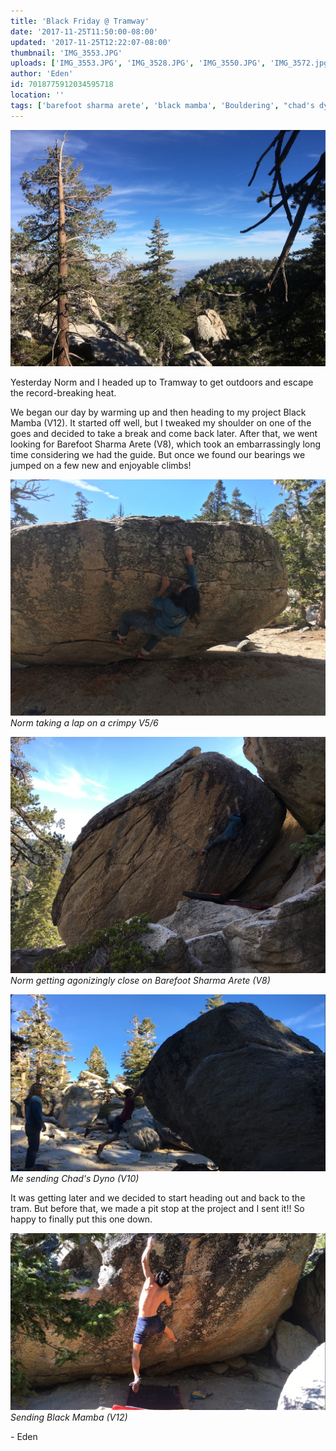 ```yaml
---
title: 'Black Friday @ Tramway'
date: '2017-11-25T11:50:00-08:00'
updated: '2017-11-25T12:22:07-08:00'
thumbnail: 'IMG_3553.JPG'
uploads: ['IMG_3553.JPG', 'IMG_3528.JPG', 'IMG_3550.JPG', 'IMG_3572.jpg', 'IMG_3571.JPG']
author: 'Eden'
id: 7018775912034595718
location: ''
tags: ['barefoot sharma arete', 'black mamba', 'Bouldering', "chad's dyno", 'Climbing', 'dragons', 'Five', 'fiveten', 'granite', 'Ten', 'Tramway', 'v10', 'v12']
---
```


![image alt](uploads/IMG_3553.JPG)

Yesterday Norm and I headed up to Tramway to get outdoors and escape the record-breaking heat.

We began our day by warming up and then heading to my project Black Mamba (V12). It started off well, but I tweaked my shoulder on one of the goes and decided to take a break and come back later. After that, we went looking for Barefoot Sharma Arete (V8), which took an embarrassingly long time considering we had the guide. But once we found our bearings we jumped on a few new and enjoyable climbs!

![image alt](uploads/IMG_3528.JPG)*Norm taking a lap on a crimpy V5/6*

![image alt](uploads/IMG_3550.JPG)*Norm getting agonizingly close on Barefoot Sharma Arete (V8)*

![image alt](uploads/IMG_3572.jpg)*Me sending Chad's Dyno (V10)*

It was getting later and we decided to start heading out and back to the tram. But before that, we made a pit stop at the project and I sent it!! So happy to finally put this one down.

![image alt](uploads/IMG_3571.JPG)*Sending Black Mamba (V12)*

\- Eden

